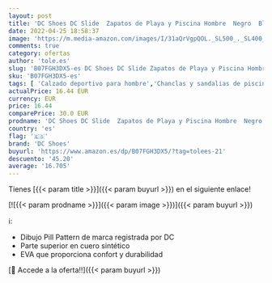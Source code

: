 ```yaml
---
layout: post
title: 'DC Shoes DC Slide  Zapatos de Playa y Piscina Hombre  Negro  Black/White BKW   38 EU'
date: 2022-04-25 18:58:37
image: 'https://m.media-amazon.com/images/I/31aQrVgpQOL._SL500_._SL400_.jpg'
comments: true
category: ofertas
author: 'tole.es'
slug: 'B07FGH3DX5-es DC Shoes DC Slide Zapatos de Playa y Piscina Hombre Negro...'
sku: 'B07FGH3DX5-es'
tags: [ 'Calzado deportivo para hombre','Chanclas y sandalias de piscina para hombre','Zapatillas y calzado deportivo para hombre','Zapatos','Zapatos para hombre','Zapatos y complementos','dc shoes','zapatos','🇪🇸', ]
actualPrice: 16.44 EUR
currency: EUR
price: 16.44
comparePrice: 30.0 EUR
prodname: 'DC Shoes DC Slide  Zapatos de Playa y Piscina Hombre  Negro  Black/White BKW   38 EU'
country: 'es'
flag: '🇪🇸'
brand: 'DC Shoes'
buyurl: 'https://www.amazon.es/dp/B07FGH3DX5/?tag=tolees-21'
descuento: '45.20'
average: '16.705'
---
```


Tienes [{{< param title >}}]({{< param buyurl >}}) en el siguiente enlace!

[![{{< param prodname >}}]({{< param image >}})]({{< param buyurl >}})

ℹ️:

- Dibujo Pill Pattern de marca registrada por DC
- Parte superior en cuero sintético
- EVA que proporciona confort y durabilidad

[🛒 Accede a la oferta!!]({{< param buyurl >}})
